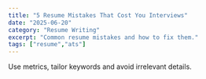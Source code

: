 ```yaml
---
title: "5 Resume Mistakes That Cost You Interviews"
date: "2025-06-20"
category: "Resume Writing"
excerpt: "Common resume mistakes and how to fix them."
tags: ["resume","ats"]
---
```


Use metrics, tailor keywords and avoid irrelevant details.
